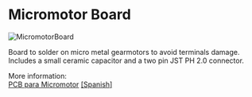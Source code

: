 # Micromotor Board

![MicromotorBoard](https://i0.wp.com/palmacas.com/wp-content/uploads/post5275_1.jpg?resize=1536%2C1152&ssl=1)

Board to solder on micro metal gearmotors to avoid terminals damage. Includes a small ceramic capacitor and a two pin JST PH 2.0 connector.

More information:  
[PCB para Micromotor](http://palmacas.com/micromotor-pcb/) [[Spanish]](http://palmacas.com/pcb-micromotor/)
